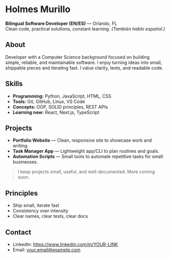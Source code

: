 # Holmes Murillo

**Bilingual Software Developer (EN/ES)** — Orlando, FL  
Clean code, practical solutions, constant learning. *(También hablo español.)*

## About
Developer with a Computer Science background focused on building simple, reliable, and maintainable software. I enjoy turning ideas into small, shippable pieces and iterating fast. I value clarity, tests, and readable code.

## Skills
- **Programming:** Python, JavaScript, HTML, CSS
- **Tools:** Git, GitHub, Linux, VS Code
- **Concepts:** OOP, SOLID principles, REST APIs
- **Learning now:** React, Next.js, TypeScript

## Projects
- **Portfolio Website** — Clean, responsive site to showcase work and writing.  
- **Task Manager App** — Lightweight app/CLI to plan routines and goals.  
- **Automation Scripts** — Small tools to automate repetitive tasks for small businesses.  

> I keep projects small, useful, and well-documented. More coming soon.

## Principles
- Ship small, iterate fast  
- Consistency over intensity  
- Clear names, clear tests, clear docs

## Contact
- LinkedIn: https://www.linkedin.com/in/YOUR-LINK
- Email: your.email@example.com
